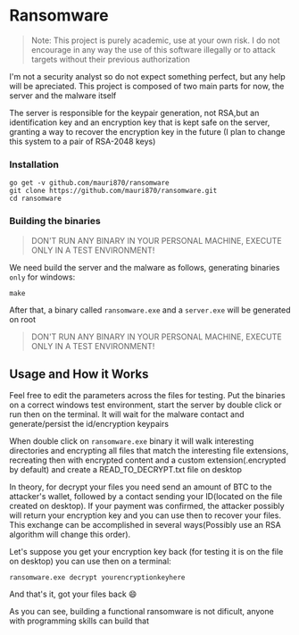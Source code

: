 # Ransomware

> Note: This project is purely academic, use at your own risk. I do not encourage in any way the use of this software illegally or to attack targets without their previous authorization

I'm not a security analyst so do not expect something perfect, but any help will be apreciated. This project is composed of two main parts for now, the server and the malware itself

The server is responsible for the keypair generation, not RSA,but an identification key and an encryption key that is kept safe on the server, granting a way to recover the encryption key in the future (I plan to change this system to a pair of RSA-2048 keys)

### Installation
```
go get -v github.com/mauri870/ransomware
git clone https://github.com/mauri870/ransomware.git
cd ransomware
```

### Building the binaries
> DON'T RUN ANY BINARY IN YOUR PERSONAL MACHINE, EXECUTE ONLY IN A TEST ENVIRONMENT!

We need build the server and the malware as follows, generating binaries `only` for windows:
```
make
```
After that, a binary called `ransomware.exe` and a `server.exe` will be generated on root

> DON'T RUN ANY BINARY IN YOUR PERSONAL MACHINE, EXECUTE ONLY IN A TEST ENVIRONMENT!

## Usage and How it Works
Feel free to edit the parameters across the files for testing.
Put the binaries on a correct windows test environment, start the server by double click or run then on the terminal.
It will wait for the malware contact and generate/persist the id/encryption keypairs

When double click on `ransomware.exe` binary it will walk interesting directories and encrypting all files that match the interesting file extensions, recreating then with encrypted content and a custom extension(.encrypted by default) and create a READ_TO_DECRYPT.txt file on desktop

In theory, for decrypt your files you need send an amount of BTC to the attacker's wallet, followed by a contact sending your ID(located on the file created on desktop). If your payment was confirmed, the attacker possibly will return your encryption key and you can use then to recover your files. This exchange can be accomplished in several ways(Possibly use an RSA algorithm will change this order).

Let's suppose you get your encryption key back (for testing it is on the file on desktop) you can use then on a terminal:
```
ransomware.exe decrypt yourencryptionkeyhere
```
And that's it, got your files back :smile:

As you can see, building a functional ransomware is not dificult, anyone with programming skills can build that
